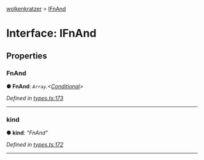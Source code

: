 [wolkenkratzer](../README.md) > [IFnAnd](../interfaces/ifnand.md)



# Interface: IFnAnd


## Properties
<a id="fnand"></a>

###  FnAnd

**●  FnAnd**:  *`Array`.<[Conditional](../#conditional)>* 

*Defined in [types.ts:173](https://github.com/arminhammer/wolkenkratzer/blob/f2716d7/src/types.ts#L173)*





___

<a id="kind"></a>

###  kind

**●  kind**:  *"FnAnd"* 

*Defined in [types.ts:172](https://github.com/arminhammer/wolkenkratzer/blob/f2716d7/src/types.ts#L172)*





___


